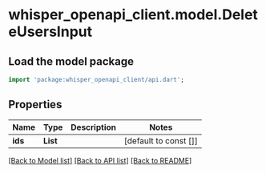 # whisper_openapi_client.model.DeleteUsersInput

## Load the model package
```dart
import 'package:whisper_openapi_client/api.dart';
```

## Properties
Name | Type | Description | Notes
------------ | ------------- | ------------- | -------------
**ids** | **List<int>** |  | [default to const []]

[[Back to Model list]](../README.md#documentation-for-models) [[Back to API list]](../README.md#documentation-for-api-endpoints) [[Back to README]](../README.md)


